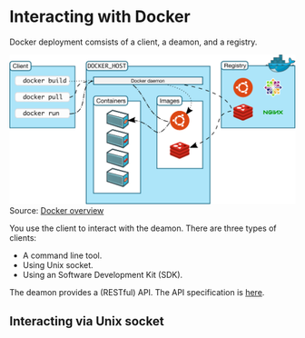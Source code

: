 # Interacting with Docker

Docker deployment comsists of a client, a deamon, and a registry.

![Docker architecture](../assets/img/docker-arch.svg)
Source: [Docker overview](https://docs.docker.com/get-started/overview/)

You use the client to interact with the deamon. There are three types of clients:

* A command line tool.
* Using Unix socket.
* Using an Software Development Kit (SDK).

The deamon provides a (RESTful) API. The API specification is [here](https://docs.docker.com/engine/api/v1.41/).

## Interacting via Unix socket


